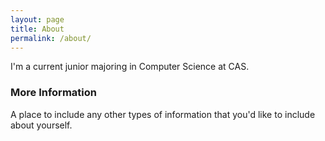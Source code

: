 ```yaml
---
layout: page
title: About
permalink: /about/
---
```


I'm a current junior majoring in Computer Science at CAS.

### More Information

A place to include any other types of information that you'd like to include about yourself.

